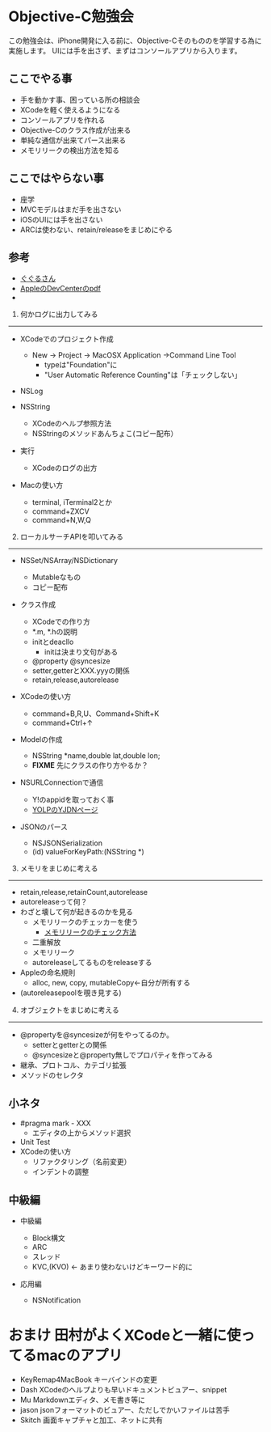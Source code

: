 Objective-C勉強会
====
この勉強会は、iPhone開発に入る前に、Objective-Cそのもののを学習する為に実施します。
UIには手を出さず、まずはコンソールアプリから入ります。

ここでやる事
----
* 手を動かす事、困っている所の相談会
* XCodeを軽く使えるようになる
* コンソールアプリを作れる
* Objective-Cのクラス作成が出来る
* 単純な通信が出来てパース出来る
* メモリリークの検出方法を知る


ここではやらない事
---
* 座学
* MVCモデルはまだ手を出さない
* iOSのUIには手を出さない
* ARCは使わない、retain/releaseをまじめにやる

参考
----
* [ぐぐるさん](http://www.google.co.jp/search?q=objective-C&sugexp=chrome,mod=17&sourceid=chrome&ie=UTF-8#hl=ja&sclient=psy-ab&q=objective-C+%E5%85%A5%E9%96%80&oq=objective-C+%E5%85%A5%E9%96%80&gs_l=serp.3..0l8.2061.3533.0.3814.9.9.0.0.0.2.116.806.7j2.9.0...0.0...1c.dFmVOU3gKdE&pbx=1&bav=on.2,or.r_gc.r_pw.r_qf.&fp=60e72f2798c919cf&biw=948&bih=561)
* [AppleのDevCenterのpdf](https://developer.apple.com/jp/devcenter/ios/library/documentation/ObjC.pdf)
* 


1. 何かログに出力してみる
---

* XCodeでのプロジェクト作成
	* New → Project → MacOSX Application →Command Line Tool
		* typeは"Foundation"に
		* "User Automatic Reference Counting"は「チェックしない」

* NSLog
* NSString
	* XCodeのヘルプ参照方法
	* NSStringのメソッドあんちょこ(コピー配布）
* 実行
	* XCodeのログの出方
* Macの使い方
	* terminal, iTerminal2とか
	* command+ZXCV
	* command+N,W,Q

2. ローカルサーチAPIを叩いてみる
----
* NSSet/NSArray/NSDictionary
	* Mutableなもの
	* コピー配布
* クラス作成	
	* XCodeでの作り方
	* *.m, *.hの説明
	* initとdeacllo
		* initは決まり文句がある
	* @property @syncesize
	* setter,getterとXXX.yyyの関係
	* retain,release,autorelease
* XCodeの使い方
	* command+B,R,U、Command+Shift+K
	* command+Ctrl+↑
	
* Modelの作成
	* NSString *name,double lat,double lon;
	* __FIXME__ 先にクラスの作り方やるか？
	
* NSURLConnectionで通信
	* Y!のappidを取っておく事
	* [YOLPのYJDNページ](http://developer.yahoo.co.jp/webapi/map/openlocalplatform/v1/localsearch.html)
* JSONのパース
	* NSJSONSerialization
	* (id) valueForKeyPath:(NSString *)

3. メモリをまじめに考える
----
* retain,release,retainCount,autorelease
* autoreleaseって何？
* わざと壊して何が起きるのかを見る
	* メモリリークのチェッカーを使う
		* [メモリリークのチェック方法](http://d.hatena.ne.jp/thata/20100807/1284881195)
	* 二重解放
	* メモリリーク
	* autoreleaseしてるものをreleaseする
* Appleの命名規則
	* alloc, new, copy, mutableCopy←自分が所有する
* (autoreleasepoolを覗き見する)

4. オブジェクトをまじめに考える
----
* @propertyを@syncesizeが何をやってるのか。
	* setterとgetterとの関係
	* @syncesizeと@property無しでプロパティを作ってみる
* 継承、プロトコル、カテゴリ拡張
* メソッドのセレクタ


小ネタ
----
* \#pragma mark - XXX
	* エディタの上からメソッド選択
* Unit Test
* XCodeの使い方
	* リファクタリング（名前変更）
	* インデントの調整

中級編
----

* 中級編
	* Block構文
	* ARC
	* スレッド
	* KVC,(KVO) <- あまり使わないけどキーワード的に
	
* 応用編	
	* NSNotification
	

おまけ 田村がよくXCodeと一緒に使ってるmacのアプリ
====
* KeyRemap4MacBook キーバインドの変更
* Dash XCodeのヘルプよりも早いドキュメントビュアー、snippet
* Mu Markdownエディタ、メモ書き等に
* jason jsonフォーマットのビュアー、ただしでかいファイルは苦手
* Skitch 画面キャプチャと加工、ネットに共有